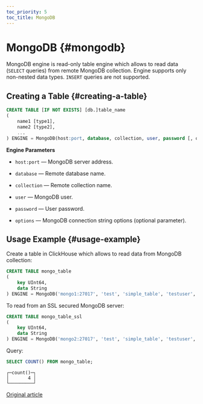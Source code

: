 ```yaml
---
toc_priority: 5
toc_title: MongoDB
---
```


# MongoDB {#mongodb}

MongoDB engine is read-only table engine which allows to read data (`SELECT` queries) from remote MongoDB collection. Engine supports only non-nested data types. `INSERT` queries are not supported.

## Creating a Table {#creating-a-table}

``` sql
CREATE TABLE [IF NOT EXISTS] [db.]table_name
(
    name1 [type1],
    name2 [type2],
    ...
) ENGINE = MongoDB(host:port, database, collection, user, password [, options]);
```

**Engine Parameters**

-   `host:port` — MongoDB server address.

-   `database` — Remote database name.

-   `collection` — Remote collection name.

-   `user` — MongoDB user.

-   `password` — User password.

-   `options` — MongoDB connection string options (optional parameter).

## Usage Example {#usage-example}

Create a table in ClickHouse which allows to read data from MongoDB collection:

``` sql
CREATE TABLE mongo_table
(
    key UInt64,
    data String
) ENGINE = MongoDB('mongo1:27017', 'test', 'simple_table', 'testuser', 'clickhouse');
```

To read from an SSL secured MongoDB server:

``` sql
CREATE TABLE mongo_table_ssl
(
    key UInt64,
    data String
) ENGINE = MongoDB('mongo2:27017', 'test', 'simple_table', 'testuser', 'clickhouse', 'ssl=true');
```

Query:

``` sql
SELECT COUNT() FROM mongo_table;
```

``` text
┌─count()─┐
│       4 │
└─────────┘
```

[Original article](https://clickhouse.com/docs/en/engines/table-engines/integrations/mongodb/) <!--hide-->
